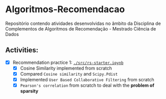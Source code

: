 # Algoritmos-Recomendacao
Repositório contendo atividades desenvolvidas no âmbito da Disciplina de Complementos de Algoritmos de Recomendação - Mestrado Ciência de Dados

## Activities:
- [x] Recommendation practice 1: [`./src/rs-starter.ipynb`](./src/rs-starter.ipynb)
  - [x] Cosine Similarity implemented from scratch
  - [x] Compared ``Cosine similarity`` and ``Scipy.Pdist``
  - [x] Implemented ``User Based Collaborative Filtering`` from scratch
  - [x] `Pearson's correlation` from scratch to deal with the **problem of sparsity**
